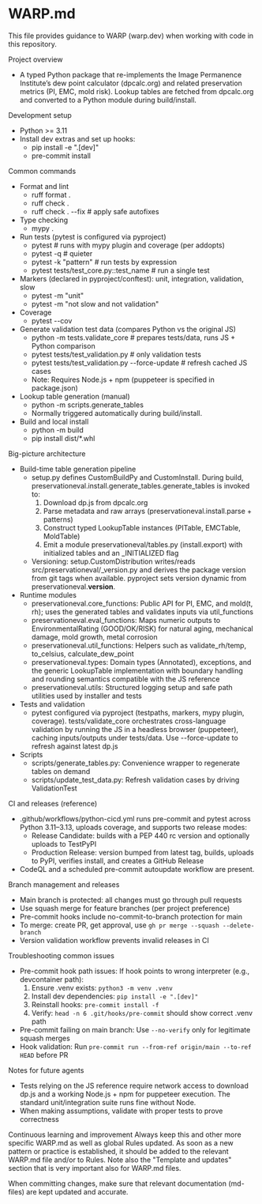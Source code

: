 # WARP.md

This file provides guidance to WARP (warp.dev) when working with code in this repository.

Project overview
- A typed Python package that re-implements the Image Permanence Institute’s dew point calculator (dpcalc.org) and related preservation metrics (PI, EMC, mold risk). Lookup tables are fetched from dpcalc.org and converted to a Python module during build/install.

Development setup
- Python >= 3.11
- Install dev extras and set up hooks:
  - pip install -e ".[dev]"
  - pre-commit install

Common commands
- Format and lint
  - ruff format .
  - ruff check .
  - ruff check . --fix  # apply safe autofixes
- Type checking
  - mypy .
- Run tests (pytest is configured via pyproject)
  - pytest                 # runs with mypy plugin and coverage (per addopts)
  - pytest -q              # quieter
  - pytest -k "pattern"    # run tests by expression
  - pytest tests/test_core.py::test_name  # run a single test
- Markers (declared in pyproject/conftest): unit, integration, validation, slow
  - pytest -m "unit"
  - pytest -m "not slow and not validation"
- Coverage
  - pytest --cov
- Generate validation test data (compares Python vs the original JS)
  - python -m tests.validate_core                   # prepares tests/data, runs JS + Python comparison
  - pytest tests/test_validation.py                 # only validation tests
  - pytest tests/test_validation.py --force-update  # refresh cached JS cases
  - Note: Requires Node.js + npm (puppeteer is specified in package.json)
- Lookup table generation (manual)
  - python -m scripts.generate_tables
  - Normally triggered automatically during build/install.
- Build and local install
  - python -m build
  - pip install dist/*.whl

Big-picture architecture
- Build-time table generation pipeline
  - setup.py defines CustomBuildPy and CustomInstall. During build, preservationeval.install.generate_tables.generate_tables is invoked to:
    1) Download dp.js from dpcalc.org
    2) Parse metadata and raw arrays (preservationeval.install.parse + patterns)
    3) Construct typed LookupTable instances (PITable, EMCTable, MoldTable)
    4) Emit a module preservationeval/tables.py (install.export) with initialized tables and an _INITIALIZED flag
  - Versioning: setup.CustomDistribution writes/reads src/preservationeval/_version.py and derives the package version from git tags when available. pyproject sets version dynamic from preservationeval.__version__.
- Runtime modules
  - preservationeval.core_functions: Public API for PI, EMC, and mold(t, rh); uses the generated tables and validates inputs via util_functions
  - preservationeval.eval_functions: Maps numeric outputs to EnvironmentalRating (GOOD/OK/RISK) for natural aging, mechanical damage, mold growth, metal corrosion
  - preservationeval.util_functions: Helpers such as validate_rh/temp, to_celsius, calculate_dew_point
  - preservationeval.types: Domain types (Annotated), exceptions, and the generic LookupTable implementation with boundary handling and rounding semantics compatible with the JS reference
  - preservationeval.utils: Structured logging setup and safe path utilities used by installer and tests
- Tests and validation
  - pytest configured via pyproject (testpaths, markers, mypy plugin, coverage). tests/validate_core orchestrates cross-language validation by running the JS in a headless browser (puppeteer), caching inputs/outputs under tests/data. Use --force-update to refresh against latest dp.js
- Scripts
  - scripts/generate_tables.py: Convenience wrapper to regenerate tables on demand
  - scripts/update_test_data.py: Refresh validation cases by driving ValidationTest

CI and releases (reference)
- .github/workflows/python-cicd.yml runs pre-commit and pytest across Python 3.11–3.13, uploads coverage, and supports two release modes:
  - Release Candidate: builds with a PEP 440 rc version and optionally uploads to TestPyPI
  - Production Release: version bumped from latest tag, builds, uploads to PyPI, verifies install, and creates a GitHub Release
- CodeQL and a scheduled pre-commit autoupdate workflow are present.

Branch management and releases
- Main branch is protected: all changes must go through pull requests
- Use squash merge for feature branches (per project preference)
- Pre-commit hooks include no-commit-to-branch protection for main
- To merge: create PR, get approval, use `gh pr merge --squash --delete-branch`
- Version validation workflow prevents invalid releases in CI

Troubleshooting common issues
- Pre-commit hook path issues: If hook points to wrong interpreter (e.g., devcontainer path):
  1. Ensure .venv exists: `python3 -m venv .venv`
  2. Install dev dependencies: `pip install -e ".[dev]"`
  3. Reinstall hooks: `pre-commit install -f`
  4. Verify: `head -n 6 .git/hooks/pre-commit` should show correct .venv path
- Pre-commit failing on main branch: Use `--no-verify` only for legitimate squash merges
- Hook validation: Run `pre-commit run --from-ref origin/main --to-ref HEAD` before PR

Notes for future agents
- Tests relying on the JS reference require network access to download dp.js and a working Node.js + npm for puppeteer execution. The standard unit/integration suite runs fine without Node.
- When making assumptions, validate with proper tests to prove correctness

Continuous learning and improvement
Always keep this and other more specific WARP.md as well as global Rules updated. As soon as a new pattern or practice is established, it should be added to the relevant WARP.md file and/or to Rules. Note also the "Template and updates" section that is very important also for WARP.md files.

When committing changes, make sure that relevant documentation (md-files) are kept updated and accurate.

